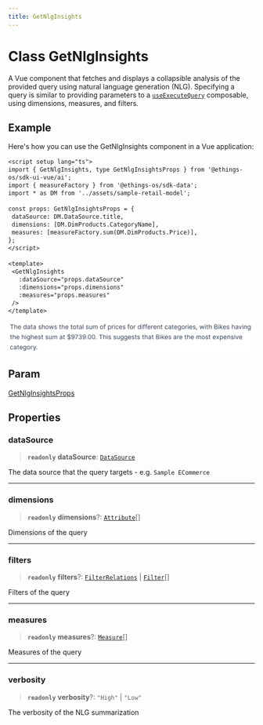 ```yaml
---
title: GetNlgInsights
---
```


# Class GetNlgInsights

A Vue component that fetches and displays a collapsible analysis of the provided query using natural language generation (NLG).
Specifying a query is similar to providing parameters to a [`useExecuteQuery`](../queries/function.useExecuteQuery.md) composable, using dimensions, measures, and filters.

## Example

Here's how you can use the GetNlgInsights component in a Vue application:
```vue
<script setup lang="ts">
import { GetNlgInsights, type GetNlgInsightsProps } from '@ethings-os/sdk-ui-vue/ai';
import { measureFactory } from '@ethings-os/sdk-data';
import * as DM from '../assets/sample-retail-model';

const props: GetNlgInsightsProps = {
 dataSource: DM.DataSource.title,
 dimensions: [DM.DimProducts.CategoryName],
 measures: [measureFactory.sum(DM.DimProducts.Price)],
};
</script>

<template>
 <GetNlgInsights
   :dataSource="props.dataSource"
   :dimensions="props.dimensions"
   :measures="props.measures"
 />
</template>
```
<img src="../../../img/vue-get-nlg-insights-example.png" width="700"/>

## Param

[GetNlgInsightsProps](../interfaces/interface.GetNlgInsightsProps.md)

## Properties

### dataSource

> **`readonly`** **dataSource**: [`DataSource`](../../sdk-data/type-aliases/type-alias.DataSource.md)

The data source that the query targets - e.g. `Sample ECommerce`

***

### dimensions

> **`readonly`** **dimensions**?: [`Attribute`](../../sdk-data/interfaces/interface.Attribute.md)[]

Dimensions of the query

***

### filters

> **`readonly`** **filters**?: [`FilterRelations`](../../sdk-data/interfaces/interface.FilterRelations.md) \| [`Filter`](../../sdk-data/interfaces/interface.Filter.md)[]

Filters of the query

***

### measures

> **`readonly`** **measures**?: [`Measure`](../../sdk-data/interfaces/interface.Measure.md)[]

Measures of the query

***

### verbosity

> **`readonly`** **verbosity**?: `"High"` \| `"Low"`

The verbosity of the NLG summarization
